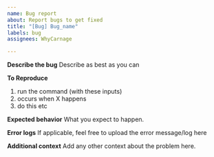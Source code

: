 ```yaml
---
name: Bug report
about: Report bugs to get fixed
title: "[Bug] Bug_name"
labels: bug
assignees: WhyCarnage

---
```


**Describe the bug**
Describe as best as you can

**To Reproduce**
1. run the command (with these inputs)
2. occurs when X happens
3. do this etc

**Expected behavior**
What you expect to happen.

**Error logs**
If applicable, feel free to upload the error message/log here

**Additional context**
Add any other context about the problem here.
